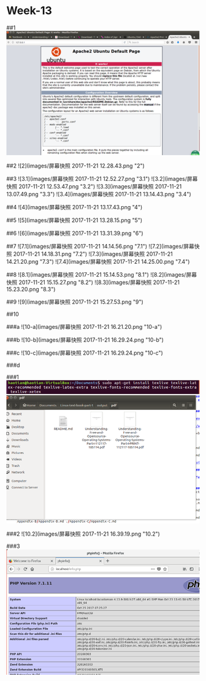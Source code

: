 # Week-13
##1
![1](images/1.png "1")

##2
![2](images/屏幕快照 2017-11-21 12.28.43.png "2")

##3
![3.1](images/屏幕快照 2017-11-21 12.52.27.png "3.1")
![3.2](images/屏幕快照 2017-11-21 12.53.47.png "3.2")
![3.3](images/屏幕快照 2017-11-21 13.07.49.png "3.3")
![3.4](images/屏幕快照 2017-11-21 13.14.43.png "3.4")

##4
![4](images/屏幕快照 2017-11-21 13.17.43.png "4")

##5
![5](images/屏幕快照 2017-11-21 13.28.15.png "5")

##6
![6](images/屏幕快照 2017-11-21 13.31.39.png "6")

##7
![7.1](images/屏幕快照 2017-11-21 14.14.56.png "7.1")
![7.2](images/屏幕快照 2017-11-21 14.18.31.png "7.2")
![7.3](images/屏幕快照 2017-11-21 14.21.20.png "7.3")
![7.4](images/屏幕快照 2017-11-21 14.25.00.png "7.4")

##8
![8.1](images/屏幕快照 2017-11-21 15.14.53.png "8.1")
![8.2](images/屏幕快照 2017-11-21 15.15.27.png "8.2")
![8.3](images/屏幕快照 2017-11-21 15.23.20.png "8.3")

##9
![9](images/屏幕快照 2017-11-21 15.27.53.png "9")

##10

###a
![10-a](images/屏幕快照 2017-11-21 16.21.20.png "10-a")

###b
![10-b](images/屏幕快照 2017-11-21 16.29.24.png "10-b")

###c
![10-c](images/屏幕快照 2017-11-21 16.29.24.png "10-c")

###d

###1
![10.1](images/7.png "10.1")
![10.1](images/8.png "10.1")

###2
![10.2](images/屏幕快照 2017-11-21 16.39.19.png "10.2")

###3
![10.3](images/6.png "10.3")

